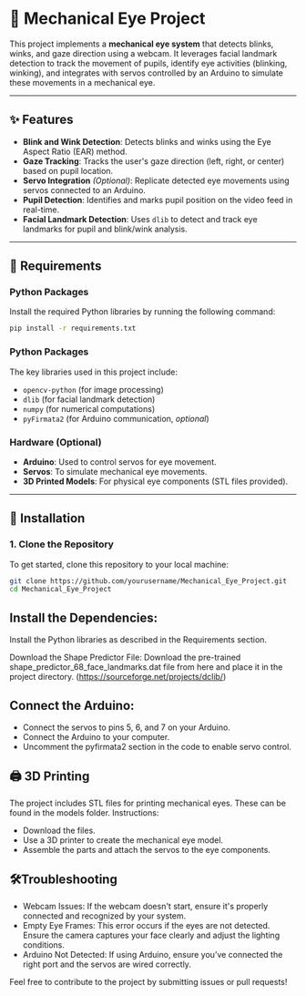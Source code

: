 # 🦾 Mechanical Eye Project

This project implements a **mechanical eye system** that detects blinks, winks, and gaze direction using a webcam. It leverages facial landmark detection to track the movement of pupils, identify eye activities (blinking, winking), and integrates with servos controlled by an Arduino to simulate these movements in a mechanical eye.

---

## ✨ Features

- **Blink and Wink Detection**: Detects blinks and winks using the Eye Aspect Ratio (EAR) method.
- **Gaze Tracking**: Tracks the user's gaze direction (left, right, or center) based on pupil location.
- **Servo Integration** *(Optional)*: Replicate detected eye movements using servos connected to an Arduino.
- **Pupil Detection**: Identifies and marks pupil position on the video feed in real-time.
- **Facial Landmark Detection**: Uses `dlib` to detect and track eye landmarks for pupil and blink/wink analysis.

---

## 🔧 Requirements

### Python Packages
Install the required Python libraries by running the following command:
```bash
pip install -r requirements.txt
```
### Python Packages
The key libraries used in this project include:
- `opencv-python` (for image processing)
- `dlib` (for facial landmark detection)
- `numpy` (for numerical computations)
- `pyFirmata2` (for Arduino communication, *optional*)

### Hardware (Optional)
- **Arduino**: Used to control servos for eye movement.
- **Servos**: To simulate mechanical eye movements.
- **3D Printed Models**: For physical eye components (STL files provided).

---

## 🚀 Installation

### 1. Clone the Repository
To get started, clone this repository to your local machine:
```bash
git clone https://github.com/yourusername/Mechanical_Eye_Project.git
cd Mechanical_Eye_Project
```
## Install the Dependencies: 
Install the Python libraries as described in the Requirements section.

Download the Shape Predictor File: Download the pre-trained shape_predictor_68_face_landmarks.dat file from here and place it in the project directory.
(https://sourceforge.net/projects/dclib/)

## Connect the Arduino:

- Connect the servos to pins 5, 6, and 7 on your Arduino.
- Connect the Arduino to your computer.
- Uncomment the pyfirmata2 section in the code to enable servo control.
## 🖨️ 3D Printing
The project includes STL files for printing mechanical eyes. These can be found in the models folder.
 Instructions:
- Download the files.
- Use a 3D printer to create the mechanical eye model.
- Assemble the parts and attach the servos to the eye components.
## 🛠️Troubleshooting
- Webcam Issues: If the webcam doesn't start, ensure it's properly connected and recognized by your system.
- Empty Eye Frames: This error occurs if the eyes are not detected. Ensure the camera captures your face clearly and adjust the lighting conditions.
- Arduino Not Detected: If using Arduino, ensure you’ve connected the right port and the servos are wired correctly.

Feel free to contribute to the project by submitting issues or pull requests!




